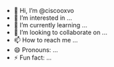 - 👋 Hi, I’m @ciscooxvo
- 👀 I’m interested in ...
- 🌱 I’m currently learning ...
- 💞️ I’m looking to collaborate on ...
- 📫 How to reach me ...
- 😄 Pronouns: ...
- ⚡ Fun fact: ...

<!---
ciscooxvo/ciscooxvo is a ✨ special ✨ repository because its `README.md` (this file) appears on your GitHub profile.
You can click the Preview link to take a look at your changes.
--->
